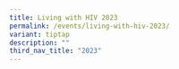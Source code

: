 ```yaml
---
title: Living with HIV 2023
permalink: /events/living-with-hiv-2023/
variant: tiptap
description: ""
third_nav_title: "2023"
---
```

